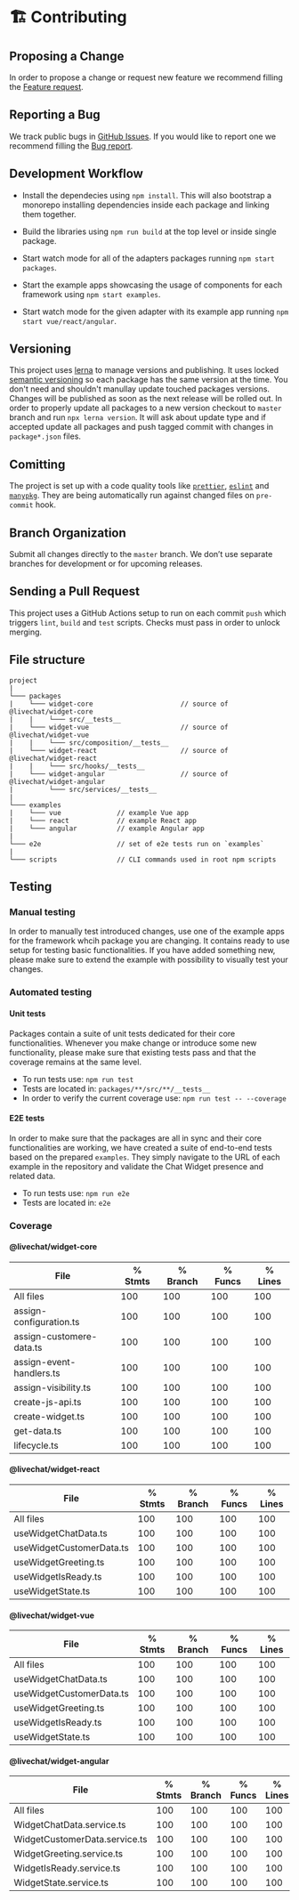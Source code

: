 # 🏗 Contributing

## Proposing a Change

In order to propose a change or request new feature we recommend filling the [Feature request](https://github.com/livechat/chat-widget-adapters/issues/new/choose).

## Reporting a Bug

We track public bugs in [GitHub Issues](https://github.com/livechat/chat-widget-adapters/issues). If you would like to report one we recommend filling the [Bug report](https://github.com/livechat/chat-widget-adapters/issues/new/choose).

## Development Workflow

- Install the dependecies using `npm install`. This will also bootstrap a monorepo installing dependencies inside each package and linking them together.

- Build the libraries using `npm run build` at the top level or inside single package.

- Start watch mode for all of the adapters packages running `npm start packages`.

- Start the example apps showcasing the usage of components for each framework using `npm start examples`.

- Start watch mode for the given adapter with its example app running `npm start vue/react/angular`.

## Versioning

This project uses [lerna](https://lerna.js.org/) to manage versions and publishing. It uses locked [semantic versioning](https://semver.org/) so each package has the same version at the time. You don't need and shouldn't manullay update touched packages versions. Changes will be published as soon as the next release will be rolled out. In order to properly update all packages to a new version checkout to `master` branch and run `npx lerna version`. It will ask about update type and if accepted update all packages and push tagged commit with changes in `package*.json` files.

## Comitting

The project is set up with a code quality tools like [`prettier`](https://npm.im/prettier), [`eslint`](https://npm.im/eslint) and [`manypkg`](https://npm.im/@manypkg/cli). They are being automatically run against changed files on `pre-commit` hook.

## Branch Organization

Submit all changes directly to the `master` branch. We don’t use separate branches for development or for upcoming releases.

## Sending a Pull Request

This project uses a GitHub Actions setup to run on each commit `push` which triggers `lint`, `build` and `test` scripts. Checks must pass in order to unlock merging.

## File structure

```
project
|
└─── packages
|    └─── widget-core                      // source of @livechat/widget-core
|    |    └─── src/__tests__
|    └─── widget-vue                       // source of @livechat/widget-vue
|    |    └─── src/composition/__tests__
|    └─── widget-react                     // source of @livechat/widget-react
|    |    └─── src/hooks/__tests__
|    └─── widget-angular                   // source of @livechat/widget-angular
|         └─── src/services/__tests__
|
└─── examples
|    └─── vue              // example Vue app
|    └─── react            // example React app
|    └─── angular          // example Angular app
|
└─── e2e                   // set of e2e tests run on `examples`
|
└─── scripts               // CLI commands used in root npm scripts
```

## Testing

### Manual testing

In order to manually test introduced changes, use one of the example apps for the framework whcih package you are changing. It contains ready to use setup for testing basic functionalities. If you have added something new, please make sure to extend the example with possibility to visually test your changes.

### Automated testing

#### Unit tests

Packages contain a suite of unit tests dedicated for their core functionalities. Whenever you make change or introduce some new functionality, please make sure that existing tests pass and that the coverage remains at the same level.

- To run tests use: `npm run test`
- Tests are located in: `packages/**/src/**/__tests__`
- In order to verify the current coverage use: `npm run test -- --coverage`

#### E2E tests

In order to make sure that the packages are all in sync and their core functionalities are working, we have created a suite of end-to-end tests based on the prepared `examples`. They simply navigate to the URL of each example in the repository and validate the Chat Widget presence and related data.

- To run tests use: `npm run e2e`
- Tests are located in: `e2e`

### Coverage

#### @livechat/widget-core

| File                     | % Stmts | % Branch | % Funcs | % Lines |
| ------------------------ | ------- | -------- | ------- | ------- |
| All files                | 100     | 100      | 100     | 100     |
| assign-configuration.ts  | 100     | 100      | 100     | 100     |
| assign-customere-data.ts | 100     | 100      | 100     | 100     |
| assign-event-handlers.ts | 100     | 100      | 100     | 100     |
| assign-visibility.ts     | 100     | 100      | 100     | 100     |
| create-js-api.ts         | 100     | 100      | 100     | 100     |
| create-widget.ts         | 100     | 100      | 100     | 100     |
| get-data.ts              | 100     | 100      | 100     | 100     |
| lifecycle.ts             | 100     | 100      | 100     | 100     |

#### @livechat/widget-react

| File                     | % Stmts | % Branch | % Funcs | % Lines |
| ------------------------ | ------- | -------- | ------- | ------- |
| All files                | 100     | 100      | 100     | 100     |
| useWidgetChatData.ts     | 100     | 100      | 100     | 100     |
| useWidgetCustomerData.ts | 100     | 100      | 100     | 100     |
| useWidgetGreeting.ts     | 100     | 100      | 100     | 100     |
| useWidgetIsReady.ts      | 100     | 100      | 100     | 100     |
| useWidgetState.ts        | 100     | 100      | 100     | 100     |

#### @livechat/widget-vue

| File                     | % Stmts | % Branch | % Funcs | % Lines |
| ------------------------ | ------- | -------- | ------- | ------- |
| All files                | 100     | 100      | 100     | 100     |
| useWidgetChatData.ts     | 100     | 100      | 100     | 100     |
| useWidgetCustomerData.ts | 100     | 100      | 100     | 100     |
| useWidgetGreeting.ts     | 100     | 100      | 100     | 100     |
| useWidgetIsReady.ts      | 100     | 100      | 100     | 100     |
| useWidgetState.ts        | 100     | 100      | 100     | 100     |

#### @livechat/widget-angular

| File                          | % Stmts | % Branch | % Funcs | % Lines |
| ----------------------------- | ------- | -------- | ------- | ------- |
| All files                     | 100     | 100      | 100     | 100     |
| WidgetChatData.service.ts     | 100     | 100      | 100     | 100     |
| WidgetCustomerData.service.ts | 100     | 100      | 100     | 100     |
| WidgetGreeting.service.ts     | 100     | 100      | 100     | 100     |
| WidgetIsReady.service.ts      | 100     | 100      | 100     | 100     |
| WidgetState.service.ts        | 100     | 100      | 100     | 100     |
